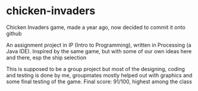 # chicken-invaders
Chicken Invaders game, made a year ago, now decided to commit it onto github

An assignment project in IP (Intro to Programming), written in Processing (a Java IDE). Inspired by the same game, but with some of our own ideas here and there, esp the ship selection

This is supposed to be a group project but most of the designing, coding and testing is done by me, groupmates mostly helped out with graphics and some final testing of the game. Final score: 91/100, highest among the class

